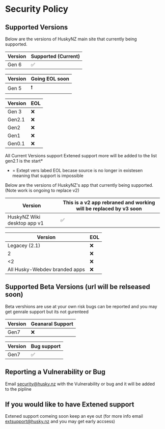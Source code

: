 # Security Policy

## Supported Versions

Below are the versions of HuskyNZ main site that
currently being supported.

| Version | Supported (Current) |
| ------- | ------------------ |
| Gen 6 | ✅ |

| Version | Going EOL soon |
| ------- | ------------------ |
| Gen 5 | ❗ |

| Version | EOL |
| ------- | ------------------ |
| Gen 3 | :x: |
| Gen2.1  | :x: |
| Gen2   | :x: |
| Gen1   | :x: |
| Gen0.1   | :x:|

All Current Versions support Extened support more will be added to the list gen2.1 is the start*

* = Extept vers labed EOL becase source is no longer in existesen meaning that support is impossible



Below are the versions of HuskyNZ's app that
currently being supported. (Note work is ongoing to replace v2)

| Version | This is a v2 app rebraned and working will be replaced by v3 soon |
| ------- | ------------------ |
| HuskyNZ Wiki desktop app v1| :white_check_mark: |

| Version | EOL           |
| ------- | ------------------ |
| Legacey (2.1)| :x: |
| 2   | :x:                |
| <2    | :x:                |
| All Husky-Webdev branded apps   | :x:|

## Supported Beta Versions (url will be relseased soon)

Beta vershions are use at your own risk bugs can be reported and you may get genrale support but its not gurenteed

| Version | Geanaral Support        |
| ------- | ------------------ |
| Gen7 | :x: |

| Version | Bug support          |
| ------- | ------------------ |
| Gen7 | :white_check_mark: |

## Reporting a Vulnerability or Bug

Email security@husky.nz with the Vulnerability or bug and it will be added to the pipline

## If you would like to have Extened support

Extened support comeing soon keep an eye out (for more info email extsupport@husky.nz and you may get early accsess)
